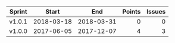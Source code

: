 | Sprint | Start      | End        | Points  | Issues  |
| ------ | ---------- | ---------- | ------: | ------: |
| v1.0.1 | 2018-03-18 | 2018-03-31 | 0       | 0       |
| v1.0.0 | 2017-06-05 | 2017-12-07 | 4       | 3       |
